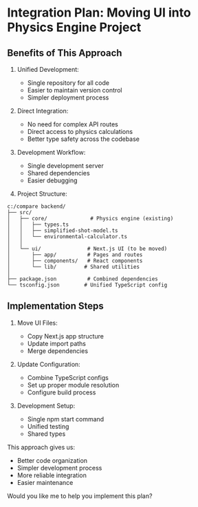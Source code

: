 # Integration Plan: Moving UI into Physics Engine Project

## Benefits of This Approach

1. Unified Development:
   - Single repository for all code
   - Easier to maintain version control
   - Simpler deployment process

2. Direct Integration:
   - No need for complex API routes
   - Direct access to physics calculations
   - Better type safety across the codebase

3. Development Workflow:
   - Single development server
   - Shared dependencies
   - Easier debugging

4. Project Structure:
```
c:/compare backend/
├── src/
│   ├── core/              # Physics engine (existing)
│   │   ├── types.ts
│   │   ├── simplified-shot-model.ts
│   │   └── environmental-calculator.ts
│   │
│   └── ui/               # Next.js UI (to be moved)
│       ├── app/          # Pages and routes
│       ├── components/   # React components
│       └── lib/         # Shared utilities
│
├── package.json          # Combined dependencies
└── tsconfig.json        # Unified TypeScript config
```

## Implementation Steps

1. Move UI Files:
   - Copy Next.js app structure
   - Update import paths
   - Merge dependencies

2. Update Configuration:
   - Combine TypeScript configs
   - Set up proper module resolution
   - Configure build process

3. Development Setup:
   - Single npm start command
   - Unified testing
   - Shared types

This approach gives us:
- Better code organization
- Simpler development process
- More reliable integration
- Easier maintenance

Would you like me to help you implement this plan?